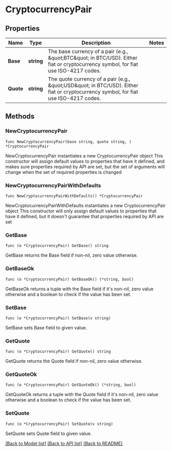 # CryptocurrencyPair

## Properties

Name | Type | Description | Notes
------------ | ------------- | ------------- | -------------
**Base** | **string** | The base currency of a pair (e.g., \&quot;BTC\&quot; in BTC/USD). Either fiat or cryptocurrency symbol, for fiat use ISO-4217 codes.  | 
**Quote** | **string** | The quote currency of a pair (e.g., \&quot;USD\&quot; in BTC/USD). Either fiat or cryptocurrency symbol, for fiat use ISO-4217 codes.  | 

## Methods

### NewCryptocurrencyPair

`func NewCryptocurrencyPair(base string, quote string, ) *CryptocurrencyPair`

NewCryptocurrencyPair instantiates a new CryptocurrencyPair object
This constructor will assign default values to properties that have it defined,
and makes sure properties required by API are set, but the set of arguments
will change when the set of required properties is changed

### NewCryptocurrencyPairWithDefaults

`func NewCryptocurrencyPairWithDefaults() *CryptocurrencyPair`

NewCryptocurrencyPairWithDefaults instantiates a new CryptocurrencyPair object
This constructor will only assign default values to properties that have it defined,
but it doesn't guarantee that properties required by API are set

### GetBase

`func (o *CryptocurrencyPair) GetBase() string`

GetBase returns the Base field if non-nil, zero value otherwise.

### GetBaseOk

`func (o *CryptocurrencyPair) GetBaseOk() (*string, bool)`

GetBaseOk returns a tuple with the Base field if it's non-nil, zero value otherwise
and a boolean to check if the value has been set.

### SetBase

`func (o *CryptocurrencyPair) SetBase(v string)`

SetBase sets Base field to given value.


### GetQuote

`func (o *CryptocurrencyPair) GetQuote() string`

GetQuote returns the Quote field if non-nil, zero value otherwise.

### GetQuoteOk

`func (o *CryptocurrencyPair) GetQuoteOk() (*string, bool)`

GetQuoteOk returns a tuple with the Quote field if it's non-nil, zero value otherwise
and a boolean to check if the value has been set.

### SetQuote

`func (o *CryptocurrencyPair) SetQuote(v string)`

SetQuote sets Quote field to given value.



[[Back to Model list]](../README.md#documentation-for-models) [[Back to API list]](../README.md#documentation-for-api-endpoints) [[Back to README]](../README.md)


